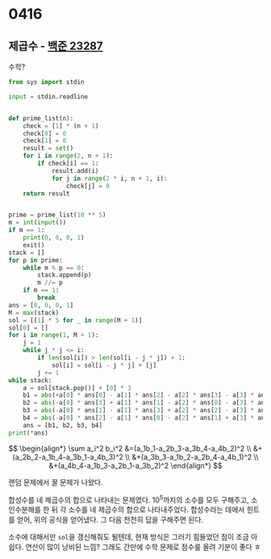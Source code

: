 # 0416



## 제곱수 - [백준 23287](https://www.acmicpc.net/problem/23287)

수학?

```python
from sys import stdin

input = stdin.readline


def prime_list(n):
    check = [1] * (n + 1)
    check[0] = 0
    check[1] = 0
    result = set()
    for i in range(2, n + 1):
        if check[i] == 1:
            result.add(i)
            for j in range(2 * i, n + 1, i):
                check[j] = 0
    return result


prime = prime_list(10 ** 5)
m = int(input())
if m == 1:
    print(0, 0, 0, 1)
    exit()
stack = []
for p in prime:
    while m % p == 0:
        stack.append(p)
        m //= p
    if m == 1:
        break
ans = [0, 0, 0, 1]
M = max(stack)
sol = [[1] * 5 for _ in range(M + 1)]
sol[0] = []
for i in range(1, M + 1):
    j = 1
    while j * j <= i:
        if len(sol[i]) > len(sol[i - j * j]) + 1:
            sol[i] = sol[i - j * j] + [j]
        j += 1
while stack:
    a = sol[stack.pop()] + [0] * 3
    b1 = abs(+a[0] * ans[0] - a[1] * ans[2] - a[2] * ans[3] - a[3] * ans[1])
    b2 = abs(-a[0] * ans[3] + a[1] * ans[1] - a[2] * ans[0] - a[3] * ans[2])
    b3 = abs(-a[0] * ans[1] - a[1] * ans[3] + a[2] * ans[2] - a[3] * ans[0])
    b4 = abs(-a[0] * ans[2] - a[1] * ans[0] - a[2] * ans[1] + a[3] * ans[3])
    ans = [b1, b2, b3, b4]
print(*ans)
```

$$
\begin{align*}
\sum a_i^2 b_i^2
&=(a_1b_1-a_2b_3-a_3b_4-a_4b_2)^2 \\
&+(a_2b_2-a_1b_4-a_3b_1-a_4b_3)^2 \\
&+(a_3b_3-a_1b_2-a_2b_4-a_4b_1)^2	\\
&+(a_4b_4-a_1b_3-a_2b_1-a_3b_2)^2
\end{align*}
$$

랜덤 문제에서 꿀 문제가 나왔다.

합성수를 네 제곱수의 합으로 나타내는 문제였다. 10<sup>5</sup>까지의 소수를 모두 구해주고, 소인수분해를 한 뒤 각 소수를 네 제곱수의 합으로 나타내주었다. 합성수라는 데에서 힌트를 얻어, 위의 공식을 얻어냈다. 그 다음 천천히 답을 구해주면 된다.

소수에 대해서만 `sol`을 갱신해줘도 될텐데, 현재 방식은 그러기 힘들었던 점이 조금 아쉽다. 연산이 많이 낭비된 느낌? 그래도 간만에 수학 문제로 점수를 올려 기분이 좋다 ㅎ
